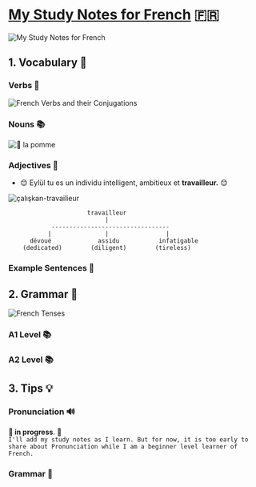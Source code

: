 
# [My Study Notes for French](https://github.com/eylulucar/French) 🇫🇷

![My Study Notes for French](https://github.com/eylulucar/French/assets/47148095/a720860b-1a4d-4187-ab7a-6d7811138939)




## 1. Vocabulary 💬

### Verbs 📝
![French Verbs and their Conjugations](https://github.com/eylulucar/French/assets/47148095/b26640b0-aac3-4c27-bf70-3cf718eff9be)

### Nouns 📚
![🍎  la pomme](https://github.com/eylulucar/French/assets/47148095/4d8bd4b2-4542-41ff-9945-137e13b78feb)
### Adjectives 🎨
- 😊 Eylül tu es un individu intelligent, ambitieux et **travailleur.** 😊

![çalışkan-travailieur](https://github.com/eylulucar/French/assets/47148095/a9dd309d-3ad9-4eb5-8d79-f2509ce858d9)
  
             
  ````
                        travailleur 
                             |
              ---------------------------------
             |               |                |
        dévoué             assidu           infatigable
      (dedicated)        (diligent)        (tireless)
  ````

### Example Sentences 📝

## 2. Grammar 📖

![French Tenses](https://github.com/eylulucar/French/assets/47148095/dfd68a58-96fc-4fba-90d2-c81ab1e67b38)

### A1 Level 📚

### A2 Level 📚

## 3. Tips 💡


### Pronunciation 🔊
 **🔨 in progress**. 🚧  </br> 
 ````I'll add my study notes as I learn. But for now, it is too early to share about Pronunciation while I am a beginner level learner of French.````

### Grammar 📖

